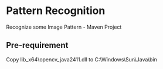 # Pattern Recognition
Recognize some Image Pattern - Maven Project

## Pre-requirement

Copy lib_x64\opencv_java2411.dll to C:\Windows\Sun\Java\bin

